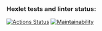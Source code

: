 ### Hexlet tests and linter status:
[![Actions Status](https://github.com/YakovlevaES/php-project-lvl1/workflows/hexlet-check/badge.svg)](https://github.com/YakovlevaES/php-project-lvl1/actions)
[![Maintainability](https://api.codeclimate.com/v1/badges/a99a88d28ad37a79dbf6/maintainability)](https://codeclimate.com/github/codeclimate/codeclimate/maintainability)
